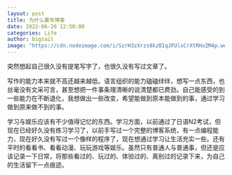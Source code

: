 ```yaml
---
layout: post
title: 为什么要写博客
date: 2022-06-26 12:50:00
categories: Life
author: bigsail
image: "https://cdn.nodeimage.com/i/SzrH3zXrzs8kzBIqJFUlxCrXtRHxZM4p.webp"
---
```


突然想起自己很久没有提笔写字了，也很久没有写过文章了。

写作的能力本来就不高还越来越低。语言组织的能力磕磕绊绊，想写一点东西，也丝毫没有文采可言，甚至想把一件事条理清晰的说清楚都已费劲。自己能感受的到一些能力在不断退化，我想做出一些改变，希望能做到原本能做到的事，通过学习做到原来做不到的事。

学习与娱乐应该有不少值得记忆的东西。学习方面，以前通过了日语N2考试，但现在已经好久没有练习学习了，以前手写过一个完整的博客系统，有一点编程能力，现在好久没有写过一个像样的程序了，现在想通过学习让生活充实一些。还有平时的看看书、看看动漫、玩玩游戏等娱乐。虽然只有普通人与普通事，但还是应该记录一下日常，将那些看过的、玩过的、体验过的、离别过的记录下来，为自己的生活留下一点痕迹。
